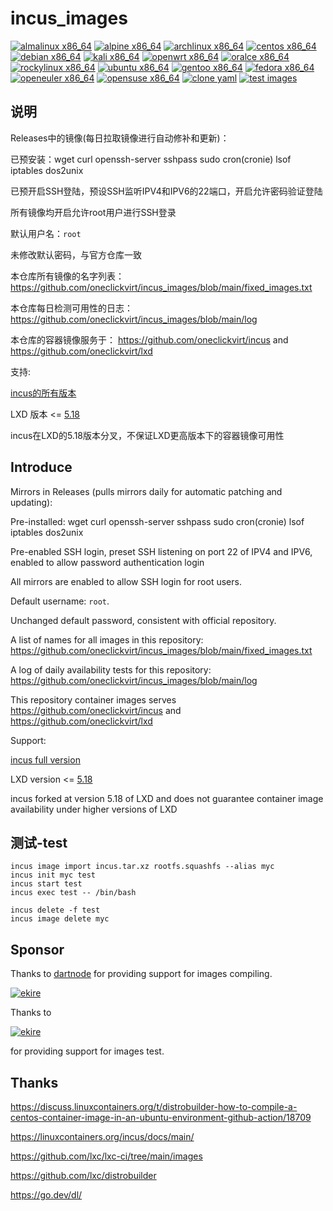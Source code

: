 # incus_images

[![almalinux x86_64](https://github.com/oneclickvirt/incus_images/actions/workflows/almalinux_x86_64.yml/badge.svg)](https://github.com/oneclickvirt/incus_images/actions/workflows/almalinux_x86_64.yml) [![alpine x86_64](https://github.com/oneclickvirt/incus_images/actions/workflows/alpine_x86_64.yml/badge.svg)](https://github.com/oneclickvirt/incus_images/actions/workflows/alpine_x86_64.yml) [![archlinux x86_64](https://github.com/oneclickvirt/incus_images/actions/workflows/archlinux_x86_64.yml/badge.svg)](https://github.com/oneclickvirt/incus_images/actions/workflows/archlinux_x86_64.yml) [![centos x86_64](https://github.com/oneclickvirt/incus_images/actions/workflows/centos_x86_64.yml/badge.svg)](https://github.com/oneclickvirt/incus_images/actions/workflows/centos_x86_64.yml) [![debian x86_64](https://github.com/oneclickvirt/incus_images/actions/workflows/debian_x86_64.yml/badge.svg)](https://github.com/oneclickvirt/incus_images/actions/workflows/debian_x86_64.yml) [![kali x86_64](https://github.com/oneclickvirt/incus_images/actions/workflows/kali_x86_64.yml/badge.svg)](https://github.com/oneclickvirt/incus_images/actions/workflows/kali_x86_64.yml) [![openwrt x86_64](https://github.com/oneclickvirt/incus_images/actions/workflows/openwrt_x86_64.yml/badge.svg)](https://github.com/oneclickvirt/incus_images/actions/workflows/openwrt_x86_64.yml) [![oralce x86_64](https://github.com/oneclickvirt/incus_images/actions/workflows/oralce_x86_64.yml/badge.svg)](https://github.com/oneclickvirt/incus_images/actions/workflows/oralce_x86_64.yml) [![rockylinux x86_64](https://github.com/oneclickvirt/incus_images/actions/workflows/rockylinux_x86_64.yml/badge.svg)](https://github.com/oneclickvirt/incus_images/actions/workflows/rockylinux_x86_64.yml) [![ubuntu x86_64](https://github.com/oneclickvirt/incus_images/actions/workflows/ubuntu_x86_64.yml/badge.svg)](https://github.com/oneclickvirt/incus_images/actions/workflows/ubuntu_x86_64.yml) [![gentoo x86_64](https://github.com/oneclickvirt/incus_images/actions/workflows/gentoo_x86_64.yml/badge.svg)](https://github.com/oneclickvirt/incus_images/actions/workflows/gentoo_x86_64.yml) [![fedora x86_64](https://github.com/oneclickvirt/incus_images/actions/workflows/fedora_x86_64.yml/badge.svg)](https://github.com/oneclickvirt/incus_images/actions/workflows/fedora_x86_64.yml) [![openeuler x86_64](https://github.com/oneclickvirt/incus_images/actions/workflows/openeuler_x86_64.yml/badge.svg)](https://github.com/oneclickvirt/incus_images/actions/workflows/openeuler_x86_64.yml) [![opensuse x86_64](https://github.com/oneclickvirt/incus_images/actions/workflows/opensuse_x86_64.yml/badge.svg)](https://github.com/oneclickvirt/incus_images/actions/workflows/opensuse_x86_64.yml) [![clone yaml](https://github.com/oneclickvirt/incus_images/actions/workflows/clone_yaml.yml/badge.svg)](https://github.com/oneclickvirt/incus_images/actions/workflows/clone_yaml.yml) [![test images](https://github.com/oneclickvirt/incus_images/actions/workflows/test.yml/badge.svg)](https://github.com/oneclickvirt/incus_images/actions/workflows/test.yml)

## 说明

Releases中的镜像(每日拉取镜像进行自动修补和更新)：

已预安装：wget curl openssh-server sshpass sudo cron(cronie) lsof iptables dos2unix

已预开启SSH登陆，预设SSH监听IPV4和IPV6的22端口，开启允许密码验证登陆

所有镜像均开启允许root用户进行SSH登录

默认用户名：```root```

未修改默认密码，与官方仓库一致

本仓库所有镜像的名字列表：https://github.com/oneclickvirt/incus_images/blob/main/fixed_images.txt

本仓库每日检测可用性的日志：https://github.com/oneclickvirt/incus_images/blob/main/log

本仓库的容器镜像服务于： https://github.com/oneclickvirt/incus and https://github.com/oneclickvirt/lxd

支持:

[incus的所有版本](https://github.com/lxc/incus)

LXD 版本 <= [5.18](https://github.com/canonical/lxd/releases/tag/lxd-5.18) 

incus在LXD的5.18版本分叉，不保证LXD更高版本下的容器镜像可用性

## Introduce

Mirrors in Releases (pulls mirrors daily for automatic patching and updating):

Pre-installed: wget curl openssh-server sshpass sudo cron(cronie) lsof iptables dos2unix

Pre-enabled SSH login, preset SSH listening on port 22 of IPV4 and IPV6, enabled to allow password authentication login

All mirrors are enabled to allow SSH login for root users.

Default username: ```root```.

Unchanged default password, consistent with official repository.

A list of names for all images in this repository: https://github.com/oneclickvirt/incus_images/blob/main/fixed_images.txt

A log of daily availability tests for this repository: https://github.com/oneclickvirt/incus_images/blob/main/log

This repository container images serves https://github.com/oneclickvirt/incus and https://github.com/oneclickvirt/lxd

Support:

[incus full version](https://github.com/lxc/incus)

LXD version <= [5.18](https://github.com/canonical/lxd/releases/tag/lxd-5.18)

incus forked at version 5.18 of LXD and does not guarantee container image availability under higher versions of LXD

## 测试-test

```
incus image import incus.tar.xz rootfs.squashfs --alias myc
incus init myc test
incus start test
incus exec test -- /bin/bash
```

```
incus delete -f test
incus image delete myc
```

## Sponsor

Thanks to [dartnode](https://dartnode.com/?via=server) for providing support for images compiling.

<a href="https://dartnode.com/?via=server" target="_blank">
  <img src="https://snaju.com/assets/img/logo_dark.svg" alt="ekire">
</a>

Thanks to 

<a href="https://ekire.net/" target="_blank">
  <img src="https://ekire.net/assets/img/bl.png" alt="ekire">
</a>

for providing support for images test.

## Thanks

https://discuss.linuxcontainers.org/t/distrobuilder-how-to-compile-a-centos-container-image-in-an-ubuntu-environment-github-action/18709

https://linuxcontainers.org/incus/docs/main/

https://github.com/lxc/lxc-ci/tree/main/images

https://github.com/lxc/distrobuilder

https://go.dev/dl/
